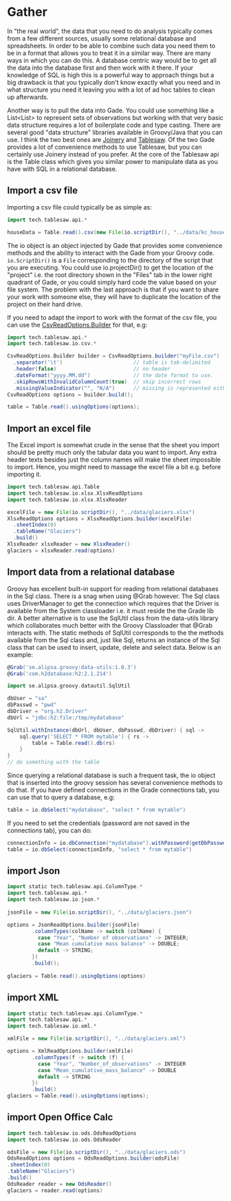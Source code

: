 # <a id="gather" />Gather
In "the real world", the data that you need to do analysis typically comes from a few different
sources, usually some relational database and spreadsheets. In order to be able to combine
such data you need them to be in a format that allows you to treat it in a similar way. There are
many ways in which you can do this. A database centric way would be to get all the data into the database
first and then work with it there. If your knowledge of SQL is high this is a powerful way to approach things
but a big drawback is that you typically don't know exactly what you need and in what structure you need it
leaving you with a lot of ad hoc tables to clean up afterwards.

Another way is to pull the data into Gade. You could use something like a List<List<Object>> to
represent sets of observations but working with that very basic data structure requires a lot of
boilerplate code and type casting. There are several good "data structure" libraries available in Groovy/Java
that you can use. I think the two best ones are [Joinery](https://github.com/cardillo/joinery)
and [Tablesaw](/jtablesaw/tablesaw). Of the two Gade provides a lot of convenience methods to use
Tablesaw, but you can certainly use Joinery instead of you prefer. At the core of the Tablesaw api is
the Table class which gives you similar power to manipulate data as you have with SQL in a relational database.

## Import a csv file
Importing a csv file could typically be as simple as:
```groovy
import tech.tablesaw.api.*

houseData = Table.read().csv(new File(io.scriptDir(), "../data/kc_house_data.csv"))
```
The io object is an object injected by Gade that provides some convenience methods and the ability to
interact with the Gade from your Groovy code. `io.ScriptDir()` is a `File` corresponding to the directory of
the script that you are executing. You could use io.projectDir() to get the location of the "project" i.e.
the root directory shown in the "Files" tab in the lower right quadrant of Gade, or you could simply hard code
the value based on your file system. The problem with the last approach is that if you want to share your work
with someone else, they will have to duplicate the location of the project on their hard drive.

If you need to adapt the import to work with the format of the csv file, you can use the
[CsvReadOptions.Builder](https://www.javadoc.io/doc/tech.tablesaw/tablesaw-core/latest/tech/tablesaw/io/csv/CsvReadOptions.Builder.html)
for that, e.g:

```groovy
import tech.tablesaw.api.*
import tech.tablesaw.io.csv.*

CsvReadOptions.Builder builder = CsvReadOptions.builder("myFile.csv")
  .separator('\t')                       // table is tab-delimited
  .header(false)                         // no header
  .dateFormat("yyyy.MM.dd")              // the date format to use. 
  .skipRowsWithInvalidColumnCount(true)  // skip incorrect rows
  .missingValueIndicator("", "N/A")      // missing is represented either an empty string or the string N/A
CsvReadOptions options = builder.build();

table = Table.read().usingOptions(options);
```

## Import an excel file
The Excel import is somewhat crude in the sense that the sheet you import should be pretty much only the
tabular data you want to import. Any extra header texts besides just the column names will make the sheet
impossible to import. Hence, you might need to massage the excel file a bit e.g. before importing it.

```groovy
import tech.tablesaw.api.Table
import tech.tablesaw.io.xlsx.XlsxReadOptions
import tech.tablesaw.io.xlsx.XlsxReader

excelFile = new File(io.scriptDir(), "../data/glaciers.xlsx")
XlsxReadOptions options = XlsxReadOptions.builder(excelFile)
  .sheetIndex(0)
  .tableName("Glaciers")
  .build()
XlsxReader xlsxReader = new XlsxReader()
glaciers = xlsxReader.read(options)
```

## Import data from a relational database

Groovy has excellent built-in support for reading from relational databases in the Sql class.
There is a snag when using @Grab however. The Sql class uses DriverManager to get the connection which
requires that the Driver is available from the System classloader i.e. it must reside the the Grade lib dir.
A better alternative is to use the SqlUtil class from the data-utils library which collaborates much
better with the Groovy Classloader that @Grab interacts with. The static methods of SqlUtil corresponds to the
the methods available from the Sql class and, just like Sql, returns an instance of the Sql class that can be
used to insert, update, delete and select data. Below is an example:

```groovy
@Grab('se.alipsa.groovy:data-utils:1.0.3')
@Grab('com.h2database:h2:2.1.214')

import se.alipsa.groovy.datautil.SqlUtil

dbUser = "sa"
dbPasswd = "pwd"
dbDriver = "org.h2.Driver"
dbUrl = "jdbc:h2:file:/tmp/mydatabase"

SqlUtil.withInstance(dbUrl, dbUser, dbPasswd, dbDriver) { sql ->
    sql.query('SELECT * FROM mytable') { rs ->
        table = Table.read().db(rs)
    }
}
// do something with the table
```

Since querying a relational database is such a frequent task, the io object that is inserted into the
groovy session has several convenience methods to do that. If you have defined connections in the
Grade connections tab, you can use that to query a database, e.g:

```groovy
table = io.dbSelect("mydatabase", "select * from mytable")
```
If you need to set the credentials (password are not saved in the connections tab), you can do:

```groovy
connectionInfo = io.dbConnection("mydatabase").withPassword(getDbPasswdFromSomewhere())
table = io.dbSelect(connectionInfo, "select * from mytable")
```

## import Json

```groovy
import static tech.tablesaw.api.ColumnType.*
import tech.tablesaw.api.*
import tech.tablesaw.io.json.*
 
jsonFile = new File(io.scriptDir(), "../data/glaciers.json")

options = JsonReadOptions.builder(jsonFile)
        .columnTypes(colName -> switch (colName) {
          case "Year", "Number of observations" -> INTEGER;
          case "Mean cumulative mass balance" -> DOUBLE;
          default -> STRING;
        })
        .build();
  
glaciers = Table.read().usingOptions(options)
```

## import XML
```groovy
import static tech.tablesaw.api.ColumnType.*
import tech.tablesaw.api.*
import tech.tablesaw.io.xml.*

xmlFile = new File(io.scriptDir(), "../data/glaciers.xml")

options = XmlReadOptions.builder(xmlFile)
        .columnTypes(f -> switch (f) {
          case "Year", "Number_of_observations" -> INTEGER
          case "Mean_cumulative_mass_balance" -> DOUBLE
          default -> STRING
        })
        .build()
glaciers = Table.read().usingOptions(options);
```

## import Open Office Calc
```groovy
import tech.tablesaw.io.ods.OdsReadOptions
import tech.tablesaw.io.ods.OdsReader

odsFile = new File(io.scriptDir(), "../data/glaciers.ods")
OdsReadOptions options = OdsReadOptions.builder(odsFile)
.sheetIndex(0)
.tableName("Glaciers")
.build()
OdsReader reader = new OdsReader()
glaciers = reader.read(options)
```